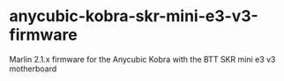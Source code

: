 # anycubic-kobra-skr-mini-e3-v3-firmware
Marlin 2.1.x firmware for the Anycubic Kobra with the BTT SKR mini e3 v3 motherboard
